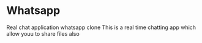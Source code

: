 # Whatsapp
Real chat application whatsapp clone
This is a real time chatting app which allow youu to share files also
